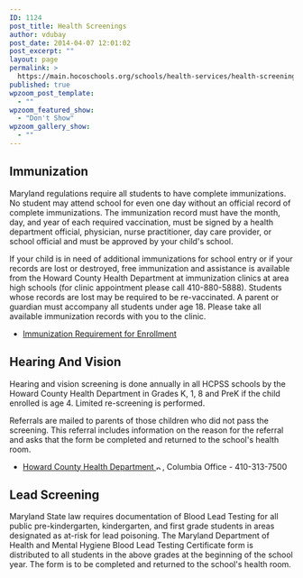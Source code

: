```yaml
---
ID: 1124
post_title: Health Screenings
author: vdubay
post_date: 2014-04-07 12:01:02
post_excerpt: ""
layout: page
permalink: >
  https://main.hocoschools.org/schools/health-services/health-screenings/
published: true
wpzoom_post_template:
  - ""
wpzoom_featured_show:
  - "Don't Show"
wpzoom_gallery_show:
  - ""
---
```

<h2>Immunization</h2>

<p>Maryland regulations require all students to have complete immunizations. No student may attend school for even one day without an official record of complete immunizations. The immunization record must have the month, day, and year of each required vaccination, must be signed by a health department official, physician, nurse practitioner, day care provider, or school official and must be approved by your child's school.</p>

<p>If your child is in need of additional immunizations for school entry or if your records are lost or destroyed, free immunization and assistance is available from the Howard County Health Department at immunization clinics at area high schools (for clinic appointment please call 410-880-5888). Students whose records are lost may be required to be re-vaccinated. A parent or guardian must accompany all students under age 18. Please take all available immunization records with you to the clinic.</p>

<ul>
  <li><a href="/schools/enrollment-and-registration/">Immunization Requirement for Enrollment</a></li>
</ul>

<h2>Hearing And Vision</h2>

<p>Hearing and vision screening is done annually in all HCPSS schools by the Howard County Health Department in Grades K, 1, 8 and PreK if the child enrolled is age 4. Limited re-screening is performed.</p>

<p>Referrals are mailed to parents of those children who did not pass the screening. This referral includes information on the reason for the referral and asks that the form be completed and returned to the school's health room.</p>

<ul>
  <li><a href="http://www.co.ho.md.us/health.htm" target="_blank">Howard County Health Department <img src="/f/images/new_webpage.gif" border="0" align="bottom" width="11" height="10" alt="new webpage" /></a>, Columbia Office - 410-313-7500</li>
</ul>

<h2>Lead Screening</h2>

<p>Maryland State law requires documentation of Blood Lead Testing for all public pre-kindergarten, kindergarten, and first grade students in areas designated as at-risk for lead poisoning. The Maryland Department of Health and Mental Hygiene Blood Lead Testing Certificate form is distributed to all students in the above grades at the beginning of the school year. The form is to be completed and returned to the school's health room.</p>